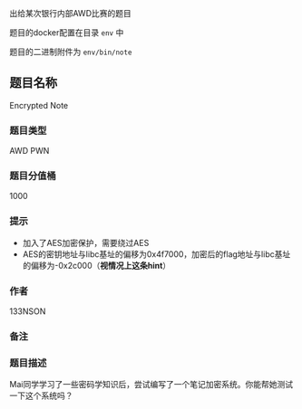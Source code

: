 出给某次银行内部AWD比赛的题目

题目的docker配置在目录 `env` 中

题目的二进制附件为 `env/bin/note`


## 题目名称

Encrypted Note

### 题目类型

AWD PWN

### 题目分值桶

1000

### 提示

- 加入了AES加密保护，需要绕过AES
- AES的密钥地址与libc基址的偏移为0x4f7000，加密后的flag地址与libc基址的偏移为-0x2c000（**视情况上这条hint**）

### 作者

133NSON

### 备注

### 题目描述

Mai同学学习了一些密码学知识后，尝试编写了一个笔记加密系统。你能帮她测试一下这个系统吗？

